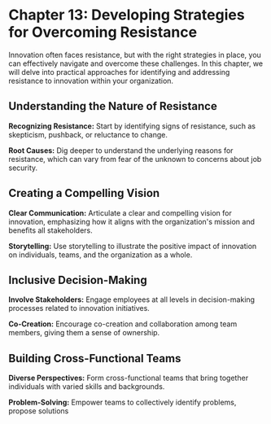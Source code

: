 Chapter 13: Developing Strategies for Overcoming Resistance
===========================================================

Innovation often faces resistance, but with the right strategies in place, you can effectively navigate and overcome these challenges. In this chapter, we will delve into practical approaches for identifying and addressing resistance to innovation within your organization.

Understanding the Nature of Resistance
--------------------------------------

**Recognizing Resistance:** Start by identifying signs of resistance, such as skepticism, pushback, or reluctance to change.

**Root Causes:** Dig deeper to understand the underlying reasons for resistance, which can vary from fear of the unknown to concerns about job security.

Creating a Compelling Vision
----------------------------

**Clear Communication:** Articulate a clear and compelling vision for innovation, emphasizing how it aligns with the organization's mission and benefits all stakeholders.

**Storytelling:** Use storytelling to illustrate the positive impact of innovation on individuals, teams, and the organization as a whole.

Inclusive Decision-Making
-------------------------

**Involve Stakeholders:** Engage employees at all levels in decision-making processes related to innovation initiatives.

**Co-Creation:** Encourage co-creation and collaboration among team members, giving them a sense of ownership.

Building Cross-Functional Teams
-------------------------------

**Diverse Perspectives:** Form cross-functional teams that bring together individuals with varied skills and backgrounds.

**Problem-Solving:** Empower teams to collectively identify problems, propose solutions
